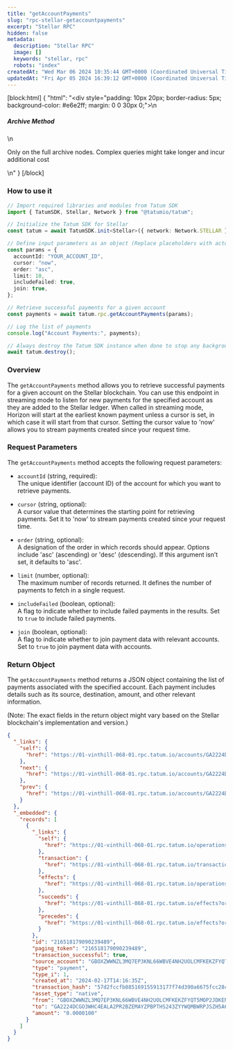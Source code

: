 ```yaml
---
title: "getAccountPayments"
slug: "rpc-stellar-getaccountpayments"
excerpt: "Stellar RPC"
hidden: false
metadata: 
  description: "Stellar RPC"
  image: []
  keywords: "stellar, rpc"
  robots: "index"
createdAt: "Wed Mar 06 2024 10:35:44 GMT+0000 (Coordinated Universal Time)"
updatedAt: "Fri Apr 05 2024 16:39:12 GMT+0000 (Coordinated Universal Time)"
---
```

[block:html]
{
  "html": "<div style=\"padding: 10px 20px; border-radius: 5px; background-color: #e6e2ff; margin: 0 0 30px 0;\">\n  <h5>Archive Method</h5>\n  <p>Only on the full archive nodes. Complex queries might take longer and incur additional cost</p>\n</div>"
}
[/block]


### How to use it

```typescript
// Import required libraries and modules from Tatum SDK
import { TatumSDK, Stellar, Network } from "@tatumio/tatum";

// Initialize the Tatum SDK for Stellar
const tatum = await TatumSDK.init<Stellar>({ network: Network.STELLAR });

// Define input parameters as an object (Replace placeholders with actual values and remove redundant)
const params = {
  accountId: "YOUR_ACCOUNT_ID",
  cursor: "now",
  order: "asc",
  limit: 10,
  includeFailed: true,
  join: true,
};

// Retrieve successful payments for a given account
const payments = await tatum.rpc.getAccountPayments(params);

// Log the list of payments
console.log("Account Payments:", payments);

// Always destroy the Tatum SDK instance when done to stop any background processes
await tatum.destroy();
```

### Overview

The `getAccountPayments` method allows you to retrieve successful payments for a given account on the Stellar blockchain. You can use this endpoint in streaming mode to listen for new payments for the specified account as they are added to the Stellar ledger. When called in streaming mode, Horizon will start at the earliest known payment unless a cursor is set, in which case it will start from that cursor. Setting the cursor value to 'now' allows you to stream payments created since your request time.

### Request Parameters

The `getAccountPayments` method accepts the following request parameters:

- `accountId` (string, required):  
  The unique identifier (account ID) of the account for which you want to retrieve payments.

- `cursor` (string, optional):  
  A cursor value that determines the starting point for retrieving payments. Set it to 'now' to stream payments created since your request time.

- `order` (string, optional):  
  A designation of the order in which records should appear. Options include 'asc' (ascending) or 'desc' (descending). If this argument isn’t set, it defaults to 'asc'.

- `limit` (number, optional):  
  The maximum number of records returned. It defines the number of payments to fetch in a single request.

- `includeFailed` (boolean, optional):  
  A flag to indicate whether to include failed payments in the results. Set to `true` to include failed payments.

- `join` (boolean, optional):  
  A flag to indicate whether to join payment data with relevant accounts. Set to `true` to join payment data with accounts.

### Return Object

The `getAccountPayments` method returns a JSON object containing the list of payments associated with the specified account. Each payment includes details such as its source, destination, amount, and other relevant information.

(Note: The exact fields in the return object might vary based on the Stellar blockchain's implementation and version.)

```json
{
  "_links": {
    "self": {
      "href": "https://01-vinthill-068-01.rpc.tatum.io/accounts/GA2224DCGO3WHC4EALA2PR2BZEMAYZPBPTHS243ZYYWQMBWRPJSZH5A6/payments?cursor=&limit=10&order=asc"
    },
    "next": {
      "href": "https://01-vinthill-068-01.rpc.tatum.io/accounts/GA2224DCGO3WHC4EALA2PR2BZEMAYZPBPTHS243ZYYWQMBWRPJSZH5A6/payments?cursor=216532408316960769&limit=10&order=asc"
    },
    "prev": {
      "href": "https://01-vinthill-068-01.rpc.tatum.io/accounts/GA2224DCGO3WHC4EALA2PR2BZEMAYZPBPTHS243ZYYWQMBWRPJSZH5A6/payments?cursor=216518179090239489&limit=10&order=desc"
    }
  },
  "_embedded": {
    "records": [
      {
        "_links": {
          "self": {
            "href": "https://01-vinthill-068-01.rpc.tatum.io/operations/216518179090239489"
          },
          "transaction": {
            "href": "https://01-vinthill-068-01.rpc.tatum.io/transactions/57d2fccfb885169155913177f74d390a6675fcc28ccab529b8848cfcb1882435"
          },
          "effects": {
            "href": "https://01-vinthill-068-01.rpc.tatum.io/operations/216518179090239489/effects"
          },
          "succeeds": {
            "href": "https://01-vinthill-068-01.rpc.tatum.io/effects?order=desc&cursor=216518179090239489"
          },
          "precedes": {
            "href": "https://01-vinthill-068-01.rpc.tatum.io/effects?order=asc&cursor=216518179090239489"
          }
        },
        "id": "216518179090239489",
        "paging_token": "216518179090239489",
        "transaction_successful": true,
        "source_account": "GBOXZWWNZL3MQ7EP3KNL66WBVE4NH2UOLCMFKEKZFYQT5MOP2JDKENIZ",
        "type": "payment",
        "type_i": 1,
        "created_at": "2024-02-17T14:16:35Z",
        "transaction_hash": "57d2fccfb885169155913177f74d390a6675fcc28ccab529b8848cfcb1882435",
        "asset_type": "native",
        "from": "GBOXZWWNZL3MQ7EP3KNL66WBVE4NH2UOLCMFKEKZFYQT5MOP2JDKENIZ",
        "to": "GA2224DCGO3WHC4EALA2PR2BZEMAYZPBPTHS243ZYYWQMBWRPJSZH5A6",
        "amount": "0.0000100"
      }
    ]
  }
}
```
